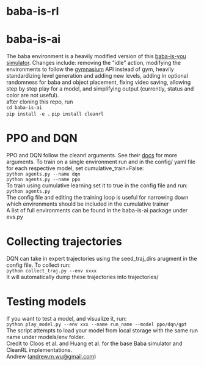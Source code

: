 # baba-is-rl

# baba-is-ai
The baba environment is a heavily modified version of this [baba-is-you simulator](https://github.com/nacloos/baba-is-ai). Changes include: removing the "idle" action, modifying the environments to follow the [gymnasium](https://gymnasium.farama.org/) API instead of gym, heavily standardizing level generation and adding new levels, adding in optional randomness for baba and object placement, fixing video saving, allowing step by step play for a model, and simplifying output (currently, status and color are not useful). \
after cloning this repo, run \
`cd baba-is-ai`\
`pip install -e .`
`pip install cleanrl`

# PPO and DQN
PPO and DQN follow the cleanrl arguments. See their [docs](https://docs.cleanrl.dev/get-started/basic-usage/#two-ways-to-run) for more arguments. To train on a single environment run and in the config/ yaml file for each respective model, set cumulative_train=False: \
`python agents.py --name dqn`\
`python agents.py --name ppo`\
To train using cumulative learning set it to true in the config file and run: \
`python agents.py`  \
The config file and editing the training loop is useful for narrowing down which environments should be included in the cumulative trainer \
A list of full environments can be found in the baba-is-ai package under evs.py

# Collecting trajectories
DQN can take in expert trajectories using the seed_traj_dirs arugment in the config file. To collect run: \
`python collect_traj.py --env xxxx` \
It will automatically dump these trajectories into trajectories/

# Testing models
If you want to test a model, and visualize it, run: \
`python play_model.py --env xxx --name run_name --model ppo/dqn/gpt` \
The script attempts to load your model from local storage with the same run name under models/env folder. \
Credit to Cloos et al. and Huang et al. for the base Baba simulator and CleanRL implementations.\
Andrew (andrew.m.wu@gmail.com)
